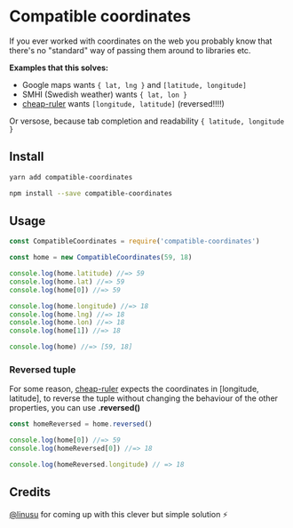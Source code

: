 # Compatible coordinates

If you ever worked with coordinates on the web you probably know that there's no "standard" way of passing them around to libraries etc.

**Examples that this solves:**

* Google maps wants `{ lat, lng }` and `[latitude, longitude]`
* SMHI (Swedish weather) wants `{ lat, lon }`
* [cheap-ruler](https://github.com/mapbox/cheap-ruler#distancea-b) wants `[longitude, latitude]` (reversed!!!!)

Or versose, because tab completion and readability `{ latitude, longitude }`

## Install

```sh
yarn add compatible-coordinates
```

```sh
npm install --save compatible-coordinates
```

## Usage

```js
const CompatibleCoordinates = require('compatible-coordinates')

const home = new CompatibleCoordinates(59, 18)

console.log(home.latitude) //=> 59
console.log(home.lat) //=> 59
console.log(home[0]) //=> 59

console.log(home.longitude) //=> 18
console.log(home.lng) //=> 18
console.log(home.lon) //=> 18
console.log(home[1]) //=> 18

console.log(home) //=> [59, 18]
```

### Reversed tuple

For some reason, [cheap-ruler](https://github.com/mapbox/cheap-ruler#distancea-b) expects the coordinates in [longitude, latitude], to reverse the tuple without changing the behaviour of the other properties, you can use **.reversed()**

```js
const homeReversed = home.reversed()

console.log(home[0]) //=> 59
console.log(homeReversed[0]) //=> 18

console.log(homeReversed.longitude) // => 18
```

## Credits

[@linusu](https://github.com/linusu) for coming up with this clever but simple solution ⚡️
